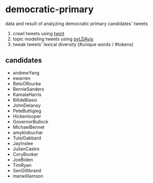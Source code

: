 # democratic-primary
data and result of analyzing democratic primary candidates' tweets

1. crawl tweets using [twint](https://github.com/twintproject/twint)
2. topic modeling tweets using [pyLDAvis](https://github.com/bmabey/pyLDAvis)
3. tweak tweets' lexical diversity (#unique words / #tokens)

## candidates
- andrewYang
- ewarren
- BetoORourke
- BernieSanders
- KamalaHarris
- BilldeBlasio
- JohnDelaney
- PeteButtigieg
- Hickenlooper
- GovernorBullock
- MichaelBennet
- amyklobuchar
- TulsiGabbard
- JayInslee
- JulianCastro
- CoryBooker
- JoeBiden
- TimRyan
- SenGillibrand
- marwilliamson
